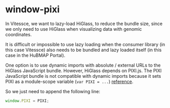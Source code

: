 # window-pixi

In Vitessce, we want to lazy-load HiGlass, to reduce the bundle size, since we only need to use HiGlass when visualizing data with genomic coordinates.

It is difficult or impossible to use lazy loading when the consumer library (in this case Vitessce) also needs to be bundled and lazy loaded itself (in this case in the HuBMAP Portal).

One option is to use dynamic imports with absolute / external URLs to the HiGlass JavaScript bundle. However, HiGlass depends on PIXI.js. The PIXI JavaScript bundle is not compatible with dynamic imports because it sets PIXI as a module-scope variable (`var PIXI = ...`) [reference](https://lea.verou.me/2020/07/import-non-esm-libraries-in-es-modules-with-client-side-vanilla-js/).

So we just need to append the following line:

```js
window.PIXI = PIXI;
```